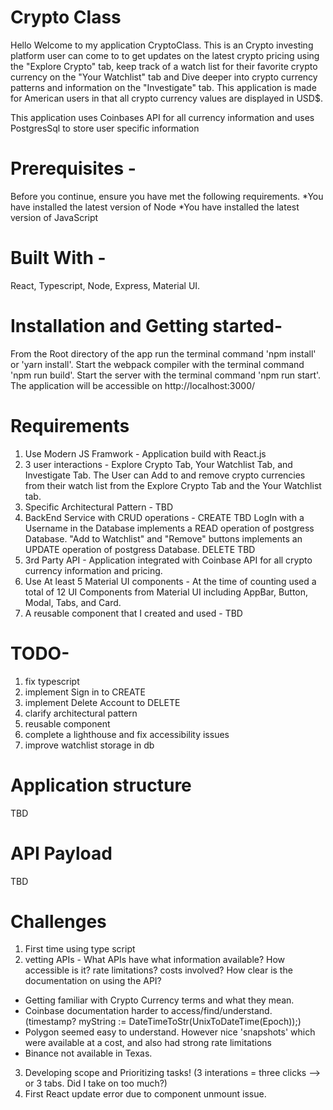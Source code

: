 # Crypto Class
 Hello Welcome to my application CryptoClass. This is an Crypto investing platform user can come to to get updates on the latest crypto pricing using the "Explore Crypto" tab, keep track of a watch list for their favorite crypto currency on the "Your Watchlist" tab and Dive deeper into crypto currency patterns and information on the "Investigate" tab. This application is made for American users in that all crypto currency values are displayed in USD$.

This application uses Coinbases API for all currency information and uses PostgresSql to store user specific information


# Prerequisites -
Before you continue, ensure you have met the following requirements. *You have installed the latest version of Node *You have installed the latest version of JavaScript

# Built With -
React, Typescript, Node, Express, Material UI.

# Installation and Getting started-
From the Root directory of the app run the terminal command 'npm install' or 'yarn install'.
Start the webpack compiler with the terminal command 'npm run build'.
Start the server with the terminal command 'npm run start'.
The application will be accessible on http://localhost:3000/

# Requirements
1) Use Modern JS Framwork -
  Application build with React.js
2) 3 user interactions -
  Explore Crypto Tab, Your Watchlist Tab, and Investigate Tab. The User can Add to and remove crypto currencies from their watch list from the Explore Crypto Tab and the Your Watchlist tab.
3) Specific Architectural Pattern -
  TBD
4) BackEnd Service with CRUD operations -
  CREATE TBD
  LogIn with a Username in the Database implements a READ operation of postgress Database.
  "Add to Watchlist" and "Remove" buttons implements an UPDATE operation of postgress Database.
  DELETE TBD
5) 3rd Party API -
  Application integrated with Coinbase API for all crypto currency information and pricing.
6) Use At least 5 Material UI components -
  At the time of counting used a total of 12 UI Components from Material UI including AppBar, Button, Modal, Tabs, and Card.
7) A reusable component that I created and used -
  TBD

# TODO-
1) fix typescript
2) implement Sign in to CREATE
3) implement Delete Account to DELETE
4) clarify architectural pattern
5) reusable component
6) complete a lighthouse and fix accessibility issues
7) improve watchlist storage in db

# Application structure
TBD

# API Payload
TBD
# Challenges
1) First time using type script
2) vetting APIs - What APIs have what information available? How accessible is it? rate limitations? costs involved? How clear is the documentation on using the API?
  - Getting familiar with Crypto Currency terms and what they mean.
  - Coinbase documentation harder to access/find/understand. (timestamp? myString := DateTimeToStr(UnixToDateTime(Epoch));)
  - Polygon seemed easy to understand. However nice 'snapshots' which were available at a cost, and also had strong rate limitations
  - Binance not available in Texas.

3) Developing scope and Prioritizing tasks! (3 interations = three clicks --> or 3 tabs. Did I take on too much?)
4) First React update error due to component unmount issue.



